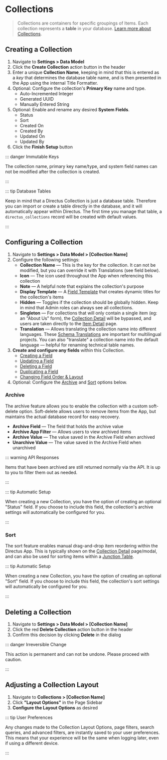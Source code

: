 # Collections

> Collections are containers for specific groupings of Items. Each collection represents a **table** in your database. [Learn more about Collections](/concepts/collections/).

## Creating a Collection

1. Navigate to **Settings > Data Model**
2. Click the **Create Collection** action button in the header
3. Enter a unique **Collection Name**, keeping in mind that this is entered as a _key_ that determines the database
   table name, and is then presented in the App using the internal Title Formatter.
4. Optional: Configure the collection's **Primary Key** name and type.
   - Auto-Incremented Integer
   - Generated UUID
   - Manually Entered String
5. Optional: Enable and rename any desired **System Fields**.
   - Status
   - Sort
   - Created On
   - Created By
   - Updated On
   - Updated By
6. Click the **Finish Setup** button

::: danger Immutable Keys

The collection name, primary key name/type, and system field names can not be modified after the collection is created.

:::

::: tip Database Tables

Keep in mind that a Directus Collection is just a database table. Therefore you can import or create a table directly in
the database, and it will automatically appear within Directus. The first time you manage that table, a
`directus_collections` record will be created with default values.

:::

## Configuring a Collection

1. Navigate to **Settings > Data Model > [Collection Name]**
2. Configure the following settings:
	- **Collection Name** — This is the key for the collection. It can not be modified, but you can override it with Translations (see field below).
	- **Icon** — The icon used throughout the App when referencing this collection
	- **Note** — A helpful note that explains the collection's purpose
	- **Display Template** — A [Field Template](#) that creates dynamic titles for the collection's items
	- **Hidden** — Toggles if the collection should be globally hidden. Keep in mind that Admin roles can always see all
	  collections.
	- **Singleton** — For collections that will only contain a single item (eg: an "About Us" form), the
	  [Collection Detail](/concepts/application/#collection-detail) will be bypassed, and users are taken directly to the [Item Detail](/concepts/application/#item-detail) page.
	- **Translation** — Allows translating the collection name into different languages. These
	  [Schema Translations](/concepts/translations/#schema-translations) are important for multilingual projects. You
	  can also "translate" a collection name into the default language — helpful for renaming technical table names.
3. **Create and configure any fields** within this Collection.
	- [Creating a Field](/guides/fields/#creating-a-field)
	- [Updating a Field](/guides/fields/#updating-a-field)
	- [Deleting a Field](/guides/fields/#deleting-a-field)
	- [Duplicating a Field](/guides/fields/#duplicating-a-field)
	- [Changing Field Order & Layout](/guides/fields/#adjusting-field-layout)
4. Optional: Configure the [Archive](#archive) and [Sort](#sort) options below.

### Archive

The archive feature allows you to enable the collection with a custom soft-delete option. Soft-delete allows users to
remove items from the App, but maintains the actual database record for easy recovery.

- **Archive Field** — The field that holds the archive value
- **Archive App Filter** — Allows users to view archived items
- **Archive Value** — The value saved in the Archive Field when archived
- **Unarchive Value** — The value saved in the Archive Field when unarchived

::: warning API Responses

Items that have been archived are still returned normally via the API. It is up to you to filter them out as needed.

:::

::: tip Automatic Setup

When creating a new Collection, you have the option of creating an optional "Status" field. If you choose to include
this field, the collection's archive settings will automatically be configured for you.

:::

### Sort

The sort feature enables manual drag-and-drop item reordering within the Directus App. This is typically shown on the
[Collection Detail](/concepts/application/#collection-detail) page/modal, and can also be used for sorting items within
a [Junction Table](/concepts/relationships/#many-to-many-m2m).

::: tip Automatic Setup

When creating a new Collection, you have the option of creating an optional "Sort" field. If you choose to include this
field, the collection's sort settings will automatically be configured for you.

:::

## Deleting a Collection

1. Navigate to **Settings > Data Model > [Collection Name]**
2. Click the red **Delete Collection** action button in the header
3. Confirm this decision by clicking **Delete** in the dialog

::: danger Irreversible Change

This action is permanent and can not be undone. Please proceed with caution.

:::

## Adjusting a Collection Layout

1. Navigate to **Collections > [Collection Name]**
2. Click **"Layout Options"** in the Page Sidebar
3. **Configure the Layout Options** as desired

::: tip User Preferences

Any changes made to the Collection Layout Options, page filters, search queries, and advanced filters, are instantly saved to your user preferences. This means that your experience will be the same when logging later, even if using a different device.

:::
